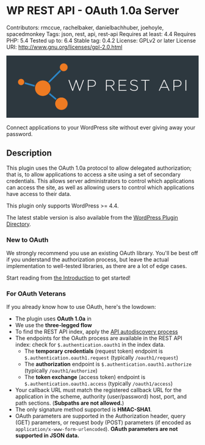 # WP REST API - OAuth 1.0a Server

Contributors: rmccue, rachelbaker, danielbachhuber, joehoyle, spacedmonkey 
Tags: json, rest, api, rest-api 
Requires at least: 4.4 
Requires PHP: 5.4 
Tested up to: 6.4 
Stable tag: 0.4.2 
License: GPLv2 or later 
License URI: http://www.gnu.org/licenses/gpl-2.0.html

![](assets/banner-1544x500.png)

Connect applications to your WordPress site without ever giving away your password.

## Description

This plugin uses the OAuth 1.0a protocol to allow delegated authorization; that is, to allow applications to access a site using a set of secondary credentials. This allows server administrators to control which applications can access the site, as well as allowing users to control which applications have access to their data.

This plugin only supports WordPress >= 4.4.

The latest stable version is also available from the [WordPress Plugin Directory](https://wordpress.org/plugins/rest-api-oauth1/).

### New to OAuth

We strongly recommend you use an existing OAuth library. You'll be best off if you understand the authorization process, but leave the actual implementation to well-tested libraries, as there are a lot of edge cases.

Start reading from [the Introduction](docs/introduction/README.md) to get started!

### For OAuth Veterans

If you already know how to use OAuth, here's the lowdown:

* The plugin uses **OAuth 1.0a** in
* We use the **three-legged flow**
* To find the REST API index, apply the [API autodiscovery process](http://v2.wp-api.org/guide/discovery/)
* The endpoints for the OAuth process are available in the REST API index: check for `$.authentication.oauth1` in the index data.
    * The **temporary credentials** (request token) endpoint is `$.authentication.oauth1.request` (typically `/oauth1/request`)
    * The **authorization** endpoint is `$.authentication.oauth1.authorize` (typically `/oauth1/authorize`)
    * The **token exchange** (access token) endpoint is `$.authentication.oauth1.access` (typically `/oauth1/access`)
* Your callback URL must match the registered callback URL for the application in the scheme, authority (user/password) host, port, and path sections. (**Subpaths are not allowed.**)
* The only signature method supported is **HMAC-SHA1**.
* OAuth parameters are supported in the Authorization header, query (GET) parameters, or request body (POST) parameters (if encoded as `application/x-www-form-urlencoded`). **OAuth parameters are not supported in JSON data.**

